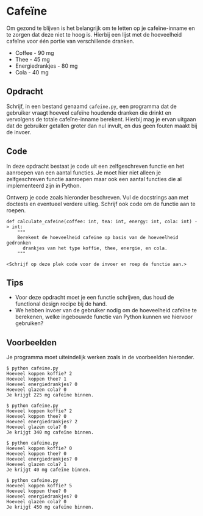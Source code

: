 # Cafeïne

Om gezond te blijven is het belangrijk om te letten op je cafeïne-inname en te zorgen dat deze niet te hoog is.
Hierbij een lijst met de hoeveelheid cafeïne voor één portie van verschillende dranken.

* Coffee - 90 mg
* Thee - 45 mg
* Energiedrankjes - 80 mg
* Cola - 40 mg

## Opdracht

Schrijf, in een bestand genaamd `cafeine.py`, een programma dat de gebruiker vraagt hoeveel cafeïne houdende dranken die drinkt en vervolgens de totale cafeïne-inname berekent.
Hierbij mag je ervan uitgaan dat de gebruiker getallen groter dan nul invult, en dus geen fouten maakt bij de invoer.

## Code

In deze opdracht bestaat je code uit een zelfgeschreven functie en het aanroepen van een aantal functies.
Je moet hier niet alleen je zelfgeschreven functie aanroepen maar ook een aantal functies die al implementeerd zijn in Python.

Ontwerp je code zoals hieronder beschreven. Vul de docstrings aan met doctests en eventueel verdere uitleg.
Schrijf ook code om de functie aan te roepen.

    def calculate_cafeine(coffee: int, tea: int, energy: int, cola: int) -> int:
        """
        Berekent de hoeveelheid cafeine op basis van de hoeveelheid gedronken
          drankjes van het type koffie, thee, energie, en cola.
        """

    <Schrijf op deze plek code voor de invoer en roep de functie aan.>

## Tips

* Voor deze opdracht moet je een functie schrijven, dus houd de functional design recipe bij de hand.
* We hebben invoer van de gebruiker nodig om de hoeveelheid cafeïne te berekenen, welke ingebouwde functie van Python kunnen we hiervoor gebruiken?


## Voorbeelden

Je programma moet uiteindelijk werken zoals in de voorbeelden hieronder.

    $ python cafeine.py
    Hoeveel koppen koffie? 2
    Hoeveel koppen thee? 1
    Hoeveel energiedrankjes? 0
    Hoeveel glazen cola? 0
    Je krijgt 225 mg cafeïne binnen.

    $ python cafeine.py
    Hoeveel koppen koffie? 2
    Hoeveel koppen thee? 0
    Hoeveel energiedrankjes? 2
    Hoeveel glazen cola? 0
    Je krijgt 340 mg cafeïne binnen.

    $ python cafeine.py
    Hoeveel koppen koffie? 0
    Hoeveel koppen thee? 0
    Hoeveel energiedrankjes? 0
    Hoeveel glazen cola? 1
    Je krijgt 40 mg cafeïne binnen.

    $ python cafeine.py
    Hoeveel koppen koffie? 5
    Hoeveel koppen thee? 0
    Hoeveel energiedrankjes? 0
    Hoeveel glazen cola? 0
    Je krijgt 450 mg cafeïne binnen.
